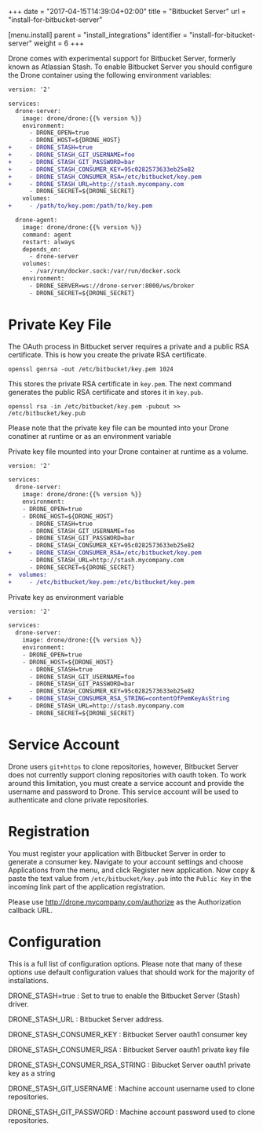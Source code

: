 +++
date = "2017-04-15T14:39:04+02:00"
title = "Bitbucket Server"
url = "install-for-bitbucket-server"

[menu.install]
  parent = "install_integrations"
  identifier = "install-for-bitucket-server"
  weight = 6
+++

Drone comes with experimental support for Bitbucket Server, formerly known as Atlassian Stash. To enable Bitbucket Server you should configure the Drone container using the following environment variables:

```diff
version: '2'

services:
  drone-server:
    image: drone/drone:{{% version %}}
    environment:
      - DRONE_OPEN=true
      - DRONE_HOST=${DRONE_HOST}
+     - DRONE_STASH=true
+     - DRONE_STASH_GIT_USERNAME=foo
+     - DRONE_STASH_GIT_PASSWORD=bar
+     - DRONE_STASH_CONSUMER_KEY=95c0282573633eb25e82
+     - DRONE_STASH_CONSUMER_RSA=/etc/bitbucket/key.pem
+     - DRONE_STASH_URL=http://stash.mycompany.com
      - DRONE_SECRET=${DRONE_SECRET}
    volumes:
+     - /path/to/key.pem:/path/to/key.pem

  drone-agent:
    image: drone/drone:{{% version %}}
    command: agent
    restart: always
    depends_on:
      - drone-server
    volumes:
      - /var/run/docker.sock:/var/run/docker.sock
    environment:
      - DRONE_SERVER=ws://drone-server:8000/ws/broker
      - DRONE_SECRET=${DRONE_SECRET}
```

# Private Key File

The OAuth process in Bitbucket server requires a private and a public RSA certificate. This is how you create the private RSA certificate.

```nohighlight
openssl genrsa -out /etc/bitbucket/key.pem 1024
```

This stores the private RSA certificate in `key.pem`. The next command generates the public RSA certificate and stores it in `key.pub`.

```nohighlight
openssl rsa -in /etc/bitbucket/key.pem -pubout >> /etc/bitbucket/key.pub
```

Please note that the private key file can be mounted into your Drone conatiner at runtime or as an environment variable

Private key file mounted into your Drone container at runtime as a volume.

```diff
version: '2'

services:
  drone-server:
    image: drone/drone:{{% version %}}
    environment:
    - DRONE_OPEN=true
    - DRONE_HOST=${DRONE_HOST}
      - DRONE_STASH=true
      - DRONE_STASH_GIT_USERNAME=foo
      - DRONE_STASH_GIT_PASSWORD=bar
      - DRONE_STASH_CONSUMER_KEY=95c0282573633eb25e82
+     - DRONE_STASH_CONSUMER_RSA=/etc/bitbucket/key.pem
      - DRONE_STASH_URL=http://stash.mycompany.com
      - DRONE_SECRET=${DRONE_SECRET}
+  volumes:
+     - /etc/bitbucket/key.pem:/etc/bitbucket/key.pem
```

Private key as environment variable

```diff
version: '2'

services:
  drone-server:
    image: drone/drone:{{% version %}}
    environment:
    - DRONE_OPEN=true
    - DRONE_HOST=${DRONE_HOST}
      - DRONE_STASH=true
      - DRONE_STASH_GIT_USERNAME=foo
      - DRONE_STASH_GIT_PASSWORD=bar
      - DRONE_STASH_CONSUMER_KEY=95c0282573633eb25e82
+     - DRONE_STASH_CONSUMER_RSA_STRING=contentOfPemKeyAsString
      - DRONE_STASH_URL=http://stash.mycompany.com
      - DRONE_SECRET=${DRONE_SECRET}
```

# Service Account

Drone users `git+https` to clone repositories, however, Bitbucket Server does not currently support cloning repositories with oauth token. To work around this limitation, you must create a service account and provide the username and password to Drone. This service account will be used to authenticate and clone private repositories.

# Registration

You must register your application with Bitbucket Server in order to generate a consumer key. Navigate to your account settings and choose Applications from the menu, and click Register new application. Now copy & paste the text value from `/etc/bitbucket/key.pub` into the `Public Key` in the incoming link part of the application registration.

Please use http://drone.mycompany.com/authorize as the Authorization callback URL.


# Configuration

This is a full list of configuration options. Please note that many of these options use default configuration values that should work for the majority of installations.


DRONE_STASH=true
: Set to true to enable the Bitbucket Server (Stash) driver.

DRONE_STASH_URL
: Bitbucket Server address.

DRONE_STASH_CONSUMER_KEY
: Bitbucket Server oauth1 consumer key

DRONE_STASH_CONSUMER_RSA
: Bitbucket Server oauth1 private key file

DRONE_STASH_CONSUMER_RSA_STRING
: Bibucket Server oauth1 private key as a string

DRONE_STASH_GIT_USERNAME
: Machine account username used to clone repositories.

DRONE_STASH_GIT_PASSWORD
: Machine account password used to clone repositories.
